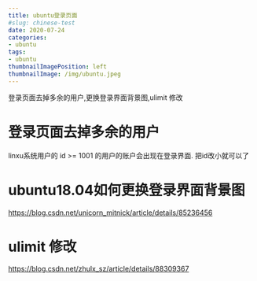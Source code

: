```yaml
---
title: ubuntu登录页面
#slug: chinese-test
date: 2020-07-24
categories:
- ubuntu
tags:
- ubuntu
thumbnailImagePosition: left
thumbnailImage: /img/ubuntu.jpeg
---
```

登录页面去掉多余的用户,更换登录界面背景图,ulimit 修改
<!--more-->

# 登录页面去掉多余的用户

linxu系统用户的 id >= 1001 的用户的账户会出现在登录界面.
把id改小就可以了

# ubuntu18.04如何更换登录界面背景图
https://blog.csdn.net/unicorn_mitnick/article/details/85236456

# ulimit 修改
https://blog.csdn.net/zhulx_sz/article/details/88309367


